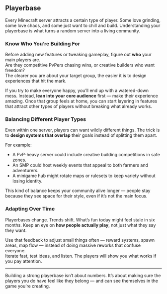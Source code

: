 ## Playerbase

Every Minecraft server attracts a certain type of player. Some love grinding, some love chaos, and some just want to chill and build. Understanding your playerbase is what turns a random server into a living community.

### Know Who You’re Building For

Before adding new features or tweaking gameplay, figure out **who** your main players are.  
Are they competitive PvPers chasing wins, or creative builders who want freedom?  
The clearer you are about your target group, the easier it is to design experiences that hit the mark.

If you try to make everyone happy, you’ll end up with a watered-down mess. Instead, **lean into your core audience** first — make their experience amazing. Once that group feels at home, you can start layering in features that attract other types of players without breaking what already works.

### Balancing Different Player Types

Even within one server, players can want wildly different things. The trick is to **design systems that overlap** their goals instead of splitting them apart.

For example:
- A PvP-heavy server could include creative building competitions in safe zones.  
- An SMP could host weekly events that appeal to both farmers and adventurers.  
- A minigame hub might rotate maps or rulesets to keep variety without losing identity.

This kind of balance keeps your community alive longer — people stay because they see space for their style, even if it’s not the main focus.

### Adapting Over Time

Playerbases change. Trends shift. What’s fun today might feel stale in six months. Keep an eye on **how people actually play**, not just what they say they want.  

Use that feedback to adjust small things often — reward systems, spawn areas, map flow — instead of doing massive reworks that confuse everyone.  
Iterate fast, test ideas, and listen. The players will show you what works if you pay attention.

---

Building a strong playerbase isn’t about numbers. It’s about making sure the players you do have feel like they belong — and can see themselves in the game you’re creating.
